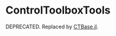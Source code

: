 # ControlToolboxTools

DEPRECATED. Replaced by [CTBase.jl](https://github.com/control-toolbox/CTBase.jl).
